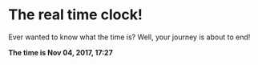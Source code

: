 # The real time clock!

Ever wanted to know what the time is? Well, your journey is about to end!

**The time is Nov 04, 2017, 17:27**